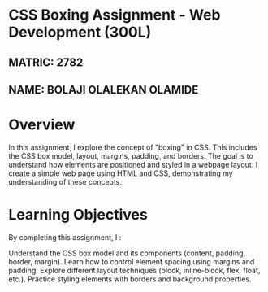 # CSS Boxing Assignment - Web Development (300L)
## MATRIC: 2782 
## NAME: BOLAJI OLALEKAN OLAMIDE

# Overview
In this assignment, I explore the concept of "boxing" in CSS. This includes the CSS box model, layout, margins, padding, and borders. The goal is to understand how elements are positioned and styled in a webpage layout. I create a simple web page using HTML and CSS, demonstrating my understanding of these concepts.

# Learning Objectives
By completing this assignment, I :

Understand the CSS box model and its components (content, padding, border, margin).
Learn how to control element spacing using margins and padding.
Explore different layout techniques (block, inline-block, flex, float, etc.).
Practice styling elements with borders and background properties.